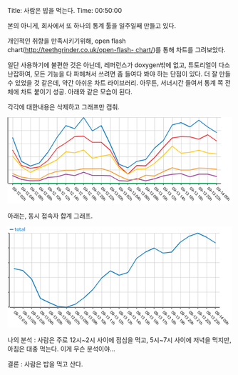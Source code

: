 Title: 사람은 밥을 먹는다.
Time: 00:50:00

본의 아니게, 회사에서 또 하나의 통계 툴을 일주일째 만들고 있다.

개인적인 취향을 만족시키기위해, open flash chart([http://teethgrinder.co.uk/open-flash-
chart/](http://teethgrinder.co.uk/open-flash-chart/))를 통해 차트를 그려보았다.

일단 사용하기에 불편한 것은 아닌데, 레퍼런스가 doxygen밖에 없고, 튜토리얼이 다소 난잡하여, 모든 기능을 다 파헤쳐서 쓰려면 좀
들여다 봐야 하는 단점이 있다. 더 잘 만들수 있었을 것 같은데, 약간 아쉬운 차트 라이브러리. 아무튼, 서너시간 들여서 통계 쪽 전체에
차트 붙이기 성공. 아래와 같은 모습이 된다.

각각에 대한내용은 삭제하고 그래프만 캡춰.

![](char_ez_.png)

아래는, 동시 접속자 합계 그래프.

![](concurrent_ez_.png)

나의 분석 : 사람은 주로 12시~2시 사이에 점심을 먹고, 5시~7시 사이에 저녁을 먹지만, 아침은 대충 먹는다. 이게 무슨 분석이야...

결론 : 사람은 밥을 먹고 산다.


